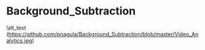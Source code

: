 # Background_Subtraction

!alt_text (https://github.com/pnagula/Background_Subtraction/blob/master/Video_Analytics.jpg)
